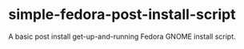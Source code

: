 # simple-fedora-post-install-script
A basic post install get-up-and-running Fedora GNOME install script.
